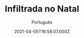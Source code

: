 ---
id: '18328c6e-5721-491b-890d-d8d95a3006f8'
type: 'movie' # Filme, Série, Anime
title: "Infiltrada no Natal"
synopsis: ["Jennifer Clarke é uma repórter investigativa que precisa trabalhar infiltrada como balconista em uma loja de departamentos até o Natal. Durante o período, ela acaba encontrando um grande amor.",
]
originalTitle: "Christmas 9 to 5"
date: '2021-04-05T16:58:07.000Z'
update: '2021-04-05T16:58:07.000Z'
releaseDate: '2019-11-24T03:00:00.000Z'
imdb:
  rating: '6.3' # 8.5
  id: '' # tt0470752
duration: '1h 27 Min'
trailer:
  urls: [
    'baBlye3DBU8',
  ]
tags: ['1080p']
genre: ['Drama'] #
quality: 'WEB-DL' # BluRay, WEB-DL, HDTV, WEB-DL4K, WEB-DLe
format: 'Mkv' # MKV, MP4, TS
audio: 'Português, Inglês' # Dublado, Legendado, Dual Audio, Dub & Leg
subtitle: 'Português' # Português, inglês,
size: '2.05 GB' # 4.8 GB
audioQuality: 10
videoQuality: 10
directors: []
#  - name: 'Lana Wachowski'
#    image: ''
#  - name: 'Lilly Wachowski'
#    image: ''
cast: []
#  - name: 'Keanu Reeves'
#    image: ''
#    characterName: 'Neo'
writers: []
#  - name: ''
#    image: ''
maturityRating:
  age: '' # L , 10, 12, 14, 16, 18
  topics: [''] # Violence, Illegal drugs, Inappropriate Language, Legal Drugs, Sexual Content, Extreme Violence
###########################################
download:
  
  - url: 'magnet:?xt=urn:btih:cff5e7f2266b3f3585aa246f0f6479f1c7c3fc5c&dn=LAPUMiA.Org%20-%20Infiltrada.no.Natal.2019.1080p.TELECINE.WEB-DL.H264.DUAL-TDF&tr=udp%3a%2f%2ftracker.opentrackr.org%3a1337%2fannounce&tr=udp%3a%2f%2ftracker.openbittorrent.com%3a80%2fannounce&tr=udp%3a%2f%2ftracker.trackerfix.com%3a80%2fannounce&tr=udp%3a%2f%2ftracker.coppersurfer.tk%3a6969%2fannounce&tr=udp%3a%2f%2ftracker.leechers-paradise.org%3a6969%2fannounce&tr=udp%3a%2f%2feddie4.nl%3a6969%2fannounce&tr=udp%3a%2f%2fp4p.arenabg.com%3a1337%2fannounce&tr=udp%3a%2f%2fexplodie.org%3a6969%2fannounce&tr=udp%3a%2f%2fzer0day.ch%3a1337%2fannounce'
    resolution: '1080p' # 720p, 1080p, 4K,
    audio: 'Dual Áudio' # Dublado, Legendado, Dual Audio
    size: '' # 4.8 GB
    quality: '' # BluRay, WEB-DL
    format: '' # MKV
images:
  cover: '/assets/movies/infiltrada-no-natal.jpg'
  background: '/assets/movies/'
---